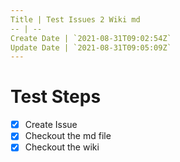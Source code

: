 ```yaml
---
Title | Test Issues 2 Wiki md
-- | --
Create Date | `2021-08-31T09:02:54Z`
Update Date | `2021-08-31T09:05:09Z`
---
```

# Test Steps

- [x] Create Issue
- [x] Checkout the md file
- [x] Checkout the wiki 
